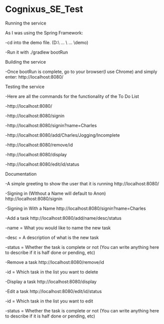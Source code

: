 # Cognixus_SE_Test

Running the service

As I was using the Spring Framework:

-cd into the demo file. (D:\ ... \ ... \demo)

-Run it with ./gradlew bootRun

Building the service

-Once bootRun is complete, go to your browser(I use Chrome) and simply enter: http://localhost:8080/

Testing the service

-Here are all the commands for the functionality of the To Do List

-http://localhost:8080/

-http://localhost:8080/signin

-http://localhost:8080/signin?name=Charles

-http://localhost:8080/add/Charles/Jogging/Incomplete
 
-http://localhost:8080/remove/id
 
-http://localhost:8080/display

-http://localhost:8080/edit/id/status

Documentation

-A simple greeting to show the user that it is running
   http://localhost:8080/
  
-Signing in (WIthout a Name will default to Anon)
   http://localhost:8080/signin
  
-Signing in With a Name
   http://localhost:8080/signin?name=Charles

-Add a task 
   http://localhost:8080/add/name/desc/status
   
  -name = What you would like to name the new task
  
  -desc = A description of what is the new task
  
  -status = Whether the task is complete or not (You can write anything here to describe if it is half done or pending, etc)

-Remove a task 
   http://localhost:8080/remove/id
   
  -id = Which task in the list you want to delete

-Display a task 
   http://localhost:8080/display

-Edit a task 
   http://localhost:8080/edit/id/status
   
  -id = Which task in the list you want to edit
  
  -status = Whether the task is complete or not (You can write anything here to describe if it is half done or pending, etc)
